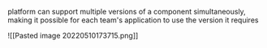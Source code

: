 platform can support multiple versions of a component simultaneously, making it possible for each team's application to use the version it requires

![[Pasted image 20220510173715.png]]